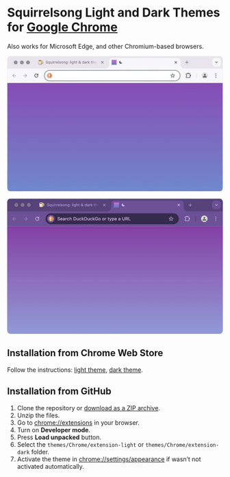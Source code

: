 # Squirrelsong Light and Dark Themes for [Google Chrome](https://www.google.com/chrome/)

Also works for Microsoft Edge, and other Chromium-based browsers.

![Squirrelsong Light theme for Google Chrome](screenshot-light.jpg)

![Squirrelsong Dark Deep Purple theme for Google Chrome](screenshot-dark.jpg)

## Installation from Chrome Web Store

Follow the instructions: [light theme](https://chrome.google.com/webstore/detail/squirrelsong-light-theme/djifnfnaealajnoccbifhbgmkholgljn), [dark theme](https://chromewebstore.google.com/detail/squirrelsong-dark-deep-pu/oimeikpbfflafafdppijokbhhldplimj).

## Installation from GitHub

1. Clone the repository or [download as a ZIP archive](https://github.com/sapegin/squirrelsong/archive/refs/heads/master.zip).
2. Unzip the files.
3. Go to [chrome://extensions](chrome://extensions) in your browser.
4. Turn on **Developer mode**.
5. Press **Load unpacked** button.
6. Select the `themes/Chrome/extension-light` or `themes/Chrome/extension-dark` folder.
7. Activate the theme in [chrome://settings/appearance](chrome://settings/appearance) if wasn’t not activated automatically.
